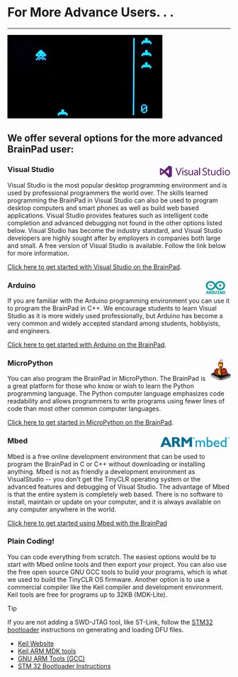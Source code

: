 # For More Advance Users. . .
---
![Space Invaders](../images/space_invader.jpg)

## We offer several options for the more advanced BrainPad user:

### Visual Studio <img style="float: right;" src="images/VisualStudioLogo.png">

  Visual Studio is the most popular desktop programming environment and is used by professional programmers the world over.  The skills learned programming the BrainPad in Visual Studio can also be used to program desktop computers and smart phones as well as build web based applications.  Visual Studio provides features such as intelligent code completion and advanced debugging not found in the other options listed below.  Visual Studio has become the industry standard, and Visual Studio developers are highly sought after by employers in companies both large and small.  A free version of Visual Studio is available.  Follow the link below for more information.

[Click here to get started with Visual Studio on the BrainPad](visualstudio.md). 

### Arduino <img style="float: right;" src="images/ArduinoLogo.png">
If you are familiar with the Arduino programming environment you can use it to program the BrainPad in C++.    We encourage students to learn Visual Studio as it is more widely used professionally, but Arduino has become a very common and widely accepted standard among students, hobbyists, and engineers.

[Click here to get started with Arduino on the BrainPad](arduino.md).

### MicroPython <img style="float: right;" src="images/MicroPythonLogo.png">
You can also program the BrainPad in MicroPython.  The BrainPad is a great platform for those who know or wish to learn the Python programming language.  The Python computer language emphasizes code readability and allows programmers to write programs using fewer lines of code than most other common computer languages.

[Click here to get started in MicroPython on the BrainPad](micropython.md).

### Mbed <img style="float: right;" src="images/MbedLogo.png">
Mbed is a free online development environment that can be used to program the BrainPad in C or C++ without downloading or installing anything.  Mbed is not as friendly a development environment as VisualStudio -- you don't get the TinyCLR operating system or the advanced features and debugging of Visual Studio.  The advantage of Mbed is that the entire system is completely web based.  There is no software to install, maintain or update on your computer, and it is always available on any computer anywhere in the world.

[Click here to get started using Mbed with the BrainPad](mbed.md)

### Plain Coding!
You can code everything from scratch. The easiest options would be to start with Mbed online tools and then export your project. You can also use the free open source GNU GCC tools to build your programs, which is what we used to build the TinyCLR OS firmware. Another option is to use a commercial compiler like the Keil compiler and development environment. Keil tools are free for programs up to 32KB (MDK-Lite).

> [!Tip]
> If you are not adding a SWD-JTAG tool, like ST-Link, follow the [STM32 bootloader](../../../hardware/loaders/stm32_bootloader.md) instructions on generating and loading DFU files. 

* [Keil Website](http://www.keil.com/)
* [Keil ARM MDK tools](http://www2.keil.com/mdk5)
* [GNU ARM Tools (GCC)](https://developer.arm.com/open-source/gnu-toolchain/gnu-rm/downloads)
* [STM 32 Bootloader Instructions](../../../hardware/loaders/stm32_bootloader.md)
